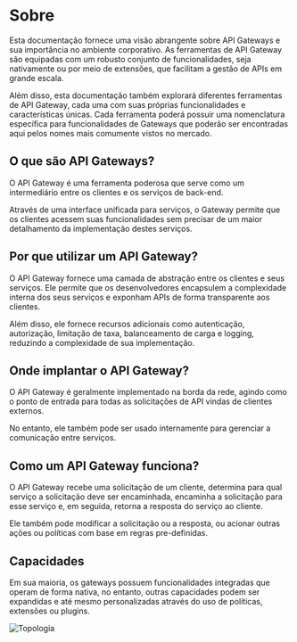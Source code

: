 # Sobre

Esta documentação fornece uma visão abrangente sobre API Gateways e sua importância no ambiente corporativo. As ferramentas de API Gateway são equipadas com um robusto conjunto de funcionalidades, seja nativamente ou por meio de extensões, que facilitam a gestão de APIs em grande escala.

Além disso, esta documentação também explorará diferentes ferramentas de API Gateway, cada uma com suas próprias funcionalidades e características únicas. Cada ferramenta poderá possuir uma nomenclatura específica para funcionalidades de Gateways que poderão ser encontradas aqui pelos nomes mais comumente vistos no mercado.

## O que são API Gateways?

O API Gateway é uma ferramenta poderosa que serve como um intermediário entre os clientes e os serviços de back-end.

Através de uma interface unificada para serviços, o Gateway permite que os clientes acessem suas funcionalidades sem precisar de um maior detalhamento da implementação destes serviços.

## Por que utilizar um API Gateway?

O API Gateway fornece uma camada de abstração entre os clientes e seus serviços. Ele permite que os desenvolvedores encapsulem a complexidade interna dos seus serviços e exponham APIs de forma transparente aos clientes.

Além disso, ele fornece recursos adicionais como autenticação, autorização, limitação de taxa, balanceamento de carga e logging, reduzindo a complexidade de sua implementação.

## Onde implantar o API Gateway?

O API Gateway é geralmente implementado na borda da rede, agindo como o ponto de entrada para todas as solicitações de API vindas de clientes externos.

No entanto, ele também pode ser usado internamente para gerenciar a comunicação entre serviços.

## Como um API Gateway funciona?

O API Gateway recebe uma solicitação de um cliente, determina para qual serviço a solicitação deve ser encaminhada, encaminha a solicitação para esse serviço e, em seguida, retorna a resposta do serviço ao cliente.

Ele também pode modificar a solicitação ou a resposta, ou acionar outras ações ou políticas com base em regras pre-definidas.

## Capacidades

Em sua maioria, os gateways possuem funcionalidades integradas que operam de forma nativa, no entanto, outras capacidades podem ser expandidas e até mesmo personalizadas através do uso de políticas, extensões ou plugins.

![Topologia](/assets/img/topologias/integracao-gateway.png)
